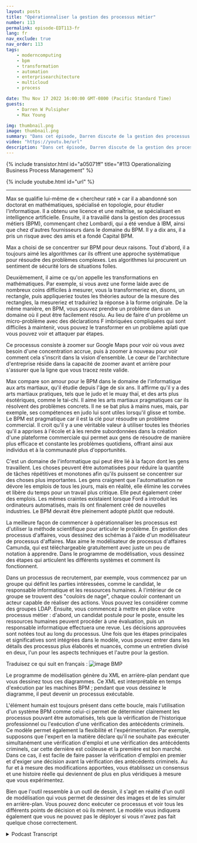 ```yaml
---
layout: posts
title: "Opérationnaliser la gestion des processus métier"
number: 113
permalink: episode-EDT113-fr
lang: fr
nav_exclude: true
nav_order: 113
tags:
    - moderncomputing
    - bpm
    - transformation
    - automation
    - enterprisearchitecture
    - multicloud
    - process

date: Thu Nov 17 2022 16:00:00 GMT-0800 (Pacific Standard Time)
guests:
    - Darren W Pulsipher
    - Max Young

img: thumbnail.png
image: thumbnail.png
summary: "Dans cet épisode, Darren discute de la gestion des processus métier et de l'automatisation avec Max Young, PDG de Capital BPM."
video: "https://youtu.be/url"
description: "Dans cet épisode, Darren discute de la gestion des processus métier et de l'automatisation avec Max Young, PDG de Capital BPM."
---
```


<div>
{% include transistor.html id="a05071ff" title="#113 Operationalizing Business Process Management" %}

{% include youtube.html id="url" %}
</div>

---

Max se qualifie lui-même de « chercheur raté » car il a abandonné son doctorat en mathématiques, spécialisé en topologie, pour étudier l'informatique. Il a obtenu une licence et une maîtrise, se spécialisant en intelligence artificielle. Ensuite, il a travaillé dans la gestion des processus métiers (BPM), commençant chez Lombardi, qui a été vendue à IBM, ainsi que chez d'autres fournisseurs dans le domaine du BPM. Il y a dix ans, il a pris un risque avec des amis et a fondé Capital BPM.

Max a choisi de se concentrer sur BPM pour deux raisons. Tout d'abord, il a toujours aimé les algorithmes car ils offrent une approche systématique pour résoudre des problèmes complexes. Les algorithmes lui procurent un sentiment de sécurité lors de situations folles.

Deuxièmement, il aime ce qu'on appelle les transformations en mathématiques. Par exemple, si vous avez une forme laide avec de nombreux coins difficiles à mesurer, vous la transformeriez en, disons, un rectangle, puis appliqueriez toutes les théories autour de la mesure des rectangles, la mesureriez et traduiriez la réponse à la forme originale. De la même manière, en BPM, vous pouvez prendre un problème dans un domaine où il peut être facilement résolu. Au lieu de faire d'un problème un micro-problème avec des déclarations F imbriquées compliquées qui sont difficiles à maintenir, vous pouvez le transformer en un problème aplati que vous pouvez voir et attaquer par étapes.

Ce processus consiste à zoomer sur Google Maps pour voir où vous avez besoin d'une concentration accrue, puis à zoomer à nouveau pour voir comment cela s'inscrit dans la vision d'ensemble. Le cœur de l'architecture d'entreprise réside dans la capacité de zoomer avant et arrière pour s'assurer que la ligne que vous tracez reste valide.

Max compare son amour pour le BPM dans le domaine de l'informatique aux arts martiaux, qu'il étudie depuis l'âge de six ans. Il affirme qu'il y a des arts martiaux pratiques, tels que le judo et le muay thaï, et des arts plus ésotériques, comme le tai-chi. Il aime les arts martiaux pragmatiques car ils résolvent des problèmes concrets. Il ne se bat plus à mains nues, mais, par exemple, ses compétences en judo lui sont utiles lorsqu'il glisse et tombe. Le BPM est pragmatique car il est la clé pour résoudre un problème commercial. Il croit qu'il y a une véritable valeur à utiliser toutes les théories qu'il a apprises à l'école et à les rendre subordonnées dans la création d'une plateforme commerciale qui permet aux gens de résoudre de manière plus efficace et constante les problèmes quotidiens, offrant ainsi aux individus et à la communauté plus d'opportunités.

C'est un domaine de l'informatique qui peut être lié à la façon dont les gens travaillent. Les choses peuvent être automatisées pour réduire la quantité de tâches répétitives et monotones afin qu'ils puissent se concentrer sur des choses plus importantes. Les gens craignent que l'automatisation ne dévore les emplois de tous les jours, mais en réalité, elle élimine les corvées et libère du temps pour un travail plus critique. Elle peut également créer des emplois. Les mêmes craintes existaient lorsque Ford a introduit les ordinateurs automatisés, mais ils ont finalement créé de nouvelles industries. Le BPM devrait être pleinement adopté plutôt que redouté.

La meilleure façon de commencer à opérationnaliser les processus est d'utiliser la méthode scientifique pour articuler le problème. En gestion des processus d'affaires, vous dessinez des schémas à l'aide d'un modélisateur de processus d'affaires. Max aime le modélisateur de processus d'affaires Camunda, qui est téléchargeable gratuitement avec juste un peu de notation à apprendre. Dans le programme de modélisation, vous dessinez des étapes qui articulent les différents systèmes et comment ils fonctionnent.

Dans un processus de recrutement, par exemple, vous commencez par un groupe qui définit les parties intéressées, comme le candidat, le responsable informatique et les ressources humaines. À l'intérieur de ce groupe se trouvent des "couloirs de nage", chaque couloir contenant un acteur capable de réaliser des actions. Vous pouvez les considérer comme des groupes LDAP. Ensuite, vous commencez à mettre en place votre processus métier : d'abord, un candidat postule pour le poste, ensuite les ressources humaines peuvent procéder à une évaluation, puis un responsable informatique effectuera une revue. Les décisions approuvées sont notées tout au long du processus. Une fois que les étapes principales et significatives sont intégrées dans le modèle, vous pouvez entrer dans les détails des processus plus élaborés et nuancés, comme un entretien divisé en deux, l'un pour les aspects techniques et l'autre pour la gestion.

Traduisez ce qui suit en français : ![image BMP](./bpm.png)

Le programme de modélisation génère du XML en arrière-plan pendant que vous dessinez tous ces diagrammes. Ce XML est interprétable en temps d'exécution par les machines BPM ; pendant que vous dessinez le diagramme, il peut devenir un processus exécutable.

L'élément humain est toujours présent dans cette boucle, mais l'utilisation d'un système BPM comme celui-ci permet de déterminer clairement les processus pouvant être automatisés, tels que la vérification de l'historique professionnel ou l'exécution d'une vérification des antécédents criminels. Ce modèle permet également la flexibilité et l'expérimentation. Par exemple, supposons que l'expert en la matière déclare qu'il ne souhaite pas exécuter simultanément une vérification d'emploi et une vérification des antécédents criminels, car cette dernière est coûteuse et la première est bon marché. Dans ce cas, il est facile de faire passer la vérification d'emploi en premier et d'exiger une décision avant la vérification des antécédents criminels. Au fur et à mesure des modifications apportées, vous établissez un consensus et une histoire réelle qui deviennent de plus en plus véridiques à mesure que vous expérimentez.

Bien que l'outil ressemble à un outil de dessin, il s'agit en réalité d'un outil de modélisation qui vous permet de dessiner des images et de les simuler en arrière-plan. Vous pouvez donc exécuter ce processus et voir tous les différents points de décision et où ils mènent. Le modèle vous indiquera également que vous ne pouvez pas le déployer si vous n'avez pas fait quelque chose correctement.



<details>
<summary> Podcast Transcript </summary>

<p></p>

</details>
